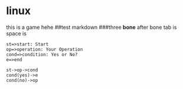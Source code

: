 # linux
this is a game hehe
##test markdown
###three
**bone**
after bone
	tab is 
	space is

```flow
st=>start: Start
op=>operation: Your Operation
cond=>condition: Yes or No?
e=>end

st->op->cond
cond(yes)->e
cond(no)->op
```

